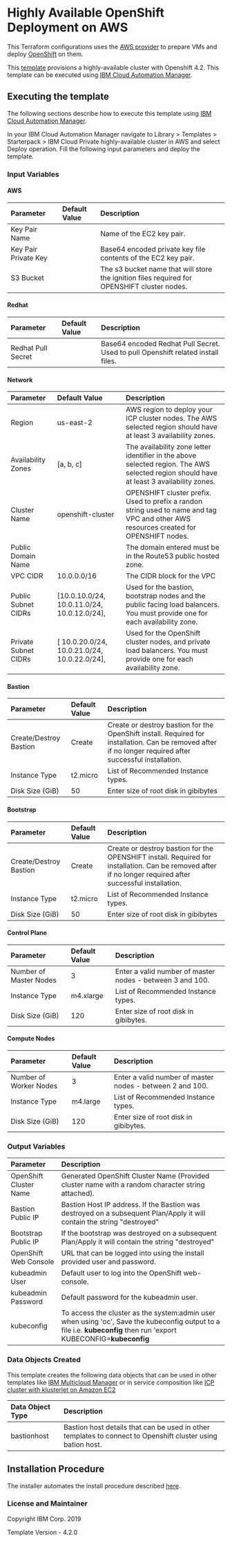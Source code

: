 # Highly Available OpenShift Deployment on AWS
This Terraform configurations uses the [AWS provider](https://www.terraform.io/docs/providers/aws/index.html) to prepare VMs and deploy [OpenShift](https://www.openshift.com/) on them.

This [template](https://github.com/IBM-CAMHub-Open/template_icp_aws/tree/master/templates) provisions a highly-available cluster with Openshift 4.2. This template can be executed using [IBM Cloud Automation Manager](https://www.ibm.com/support/knowledgecenter/en/SS2L37/product_welcome_cloud_automation_manager.html).

## Executing the template
The following sections describe how to execute this template using [IBM Cloud Automation Manager](https://www.ibm.com/support/knowledgecenter/en/SS2L37/product_welcome_cloud_automation_manager.html).

In your IBM Cloud Automation Manager navigate to Library > Templates > Starterpack > IBM Cloud Private highly-available cluster in AWS and select Deploy operation. Fill the following input parameters and deploy the template.

### Input Variables

#### AWS
| Parameter | Default Value | Description |
| :-------------- |:--------------| :-----|
| Key Pair Name |  | Name of the EC2 key pair. |
| Key Pair Private Key |  | Base64 encoded private key file contents of the EC2 key pair. |
| S3 Bucket |  | The s3 bucket name that will store the ignition files required for OPENSHIFT cluster nodes.

#### Redhat
| Parameter | Default Value | Description |
| :-------------- |:--------------| :-----|
| Redhat Pull Secret | | Base64 encoded Redhat Pull Secret. Used to pull Openshift related install files.

#### Network
| Parameter | Default Value | Description |
| :-------------- |:--------------| :-----|
| Region | us-east-2 | AWS region to deploy your ICP cluster nodes. The AWS selected region should have at least 3 availability zones. |
| Availability Zones | [a, b, c] | The availability zone letter identifier in the above selected region. The AWS selected region should have at least 3 availability zones. |
| Cluster Name | openshift-cluster | OPENSHIFT cluster prefix. Used to prefix a randon string used to name and tag VPC and other AWS resources created for OPENSHIFT nodes. | 
| Public Domain Name |  | The domain entered must be in the Route53 public hosted zone. |
| VPC CIDR | 10.0.0.0/16 | The CIDR block for the VPC | 
| Public Subnet CIDRs | [10.0.10.0/24, 10.0.11.0/24, 10.0.12.0/24], | Used for the bastion, bootstrap nodes and the public facing load balancers. You must provide one for each availability zone. | 
| Private Subnet CIDRs | [ 10.0.20.0/24, 10.0.21.0/24, 10.0.22.0/24], | Used for the OpenShift cluster nodes, and private load balancers. You must provide one for each availability zone. | 

#### Bastion
| Parameter | Default Value | Description |
| :-------------- |:--------------| :-----|
| Create/Destroy Bastion | Create | Create or destroy bastion for the OpenShift install.  Required for installation. Can be removed after if no longer required after successful installation. | 
| Instance Type | t2.micro | List of Recommended Instance types. | 
| Disk Size (GiB) | 50 | Enter size of root disk in gibibytes | 

#### Bootstrap
| Parameter | Default Value | Description |
| :-------------- |:--------------| :-----|
| Create/Destroy Bastion | Create | Create or destroy bastion for the OPENSHIFT install.  Required for installation. Can be removed after if no longer required after successful installation. | 
| Instance Type | t2.micro | List of Recommended Instance types. | 
| Disk Size (GiB) | 50 | Enter size of root disk in gibibytes | Create or destroy bootstrap for the OpenShift install.  Required for installation.  Should be removed after successful installion. | 

#### Control Plane 
| Parameter | Default Value | Description |
| :-------------- |:--------------| :-----|
| Number of Master Nodes | 3 | Enter a valid number of master nodes - between 3 and 100.
| Instance Type | m4.xlarge | List of Recommended Instance types. | 
| Disk Size (GiB) | 120 | Enter size of root disk in gibibytes. | 

#### Compute Nodes
| Parameter | Default Value | Description |
| :-------------- |:--------------| :-----|
| Number of Worker Nodes | 3 | Enter a valid number of master nodes - between 2 and 100.
| Instance Type | m4.large | List of Recommended Instance types. | 
| Disk Size (GiB) | 120 | Enter size of root disk in gibibytes. | 

### Output Variables
| Parameter | Description |
| :-------------- | :-----|
| OpenShift Cluster Name | Generated OpenShift Cluster Name (Provided cluster name with a random character string attached). |
| Bastion Public IP | Bastion Host IP address.  If the Bastion was destroyed on a subsequent Plan/Apply it will contain the string "destroyed" |
| Bootstrap Public IP | If the bootstrap was destroyed on a subsequent Plan/Apply it will contain the string "destroyed" |
| OpenShift Web Console | URL that can be logged into using the install provided user and password. |
| kubeadmin User | Default user to log into the OpenShift web-console. |
| kubeadmin Password | Default password for the kubeadmin user. |
| kubeconfig | To access the cluster as the system:admin user when using 'oc', Save the kubeconfig output to a file i.e. __kubeconfig__ then run 'export KUBECONFIG=__kubeconfig__ |

### Data Objects Created
This template creates the following data objects that can be used in other templates like [IBM Multicloud Manager](https://github.com/IBM-CAMHub-Open/template_mcm_install) or in service composition like [ICP cluster with klusterlet on Amazon EC2](https://github.com/IBM-CAMHub-Open/servicelibrary/tree/master/Services/ICP/ICP_on_AmazonEC2/ICP_cluster_and_MCM_Klusterlet) 

| Data Object Type | Description |
| :-------------- | :-----|
| bastionhost | Bastion host details that can be used in other templates to connect to Openshift cluster using bation host. |

## Installation Procedure
The installer automates the install procedure described [here](https://docs.openshift.com/container-platform/4.2/installing/installing_aws_user_infra/installing-aws-user-infra.html).


### License and Maintainer
Copyright IBM Corp. 2019

Template Version - 4.2.0